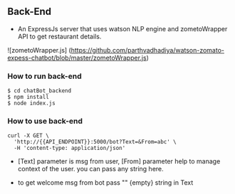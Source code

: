 ## Back-End
-  An ExpressJs server that uses watson NLP engine and zometoWrapper API to get restaurant details. 

![zometoWrapper.js] (https://github.com/parthvadhadiya/watson-zomato-expess-chatbot/blob/master/zometoWrapper.js)

### How to run back-end

```
$ cd chatBot_backend
$ npm install
$ node index.js
```


### How to use back-end

```
curl -X GET \
  'http://{{API_ENDPOINT}}:5000/bot?Text=&From=abc' \
  -H 'content-type: application/json'
```

- [Text] parameter is msg from user,  [From] parameter help to manage context of the user. you can pass any string here.

- to get welcome msg from bot pass "" {empty} string in Text


